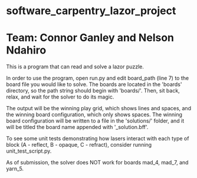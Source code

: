 # software_carpentry_lazor_project
# Team: Connor Ganley and Nelson Ndahiro

This is a program that can read and solve a lazor puzzle.

In order to use the program, open run.py and edit board_path (line 7) to the 
board file you would like to solve. The boards are located in the 'boards' 
directory, so the path string should begin with 'boards/'. Then, sit back,
relax, and wait for the solver to do its magic.

The output will be the winning play grid, which shows lines and spaces, and the
winning board configuration, which only shows spaces. The winning board
configuration will be written to a file in the 'solutions/' folder, and it
will be titled the board name appended with '\_solution.bff'.

To see some unit tests demonstrating how lasers interact with each type of
block (A - reflect, B - opaque, C - refract), consider running
unit_test_script.py.

As of submission, the solver does NOT work for boards mad_4, mad_7, and yarn_5.